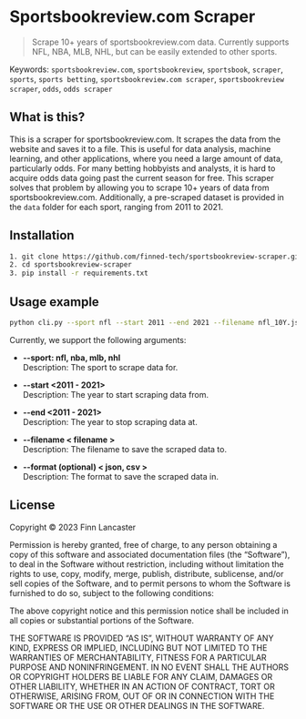 # Sportsbookreview.com Scraper
> Scrape 10+ years of sportsbookreview.com data. Currently supports NFL, NBA, MLB, NHL, but can be easily extended to other sports.

Keywords: ``sportsbookreview.com``, ``sportsbookreview``, ``sportsbook``, ``scraper``, ``sports``, ``sports betting``, ``sportsbookreview.com scraper``, ``sportsbookreview scraper``, ``odds``, ``odds scraper``

## What is this?
This is a scraper for sportsbookreview.com. It scrapes the data from the website and saves it to a file. This is useful for data analysis, machine learning, and other applications, where you need a large amount of data, particularly odds. For many betting hobbyists and analysts, it is hard to acquire odds data going past the current season for free. This scraper solves that problem by allowing you to scrape 10+ years of data from sportsbookreview.com. Additionally, a pre-scraped dataset is provided in the ``data`` folder for each sport, ranging from 2011 to 2021.

## Installation

```sh
1. git clone https://github.com/finned-tech/sportsbookreview-scraper.git
2. cd sportsbookreview-scraper
3. pip install -r requirements.txt
```

## Usage example

```sh
python cli.py --sport nfl --start 2011 --end 2021 --filename nfl_10Y.json
```

Currently, we support the following arguments:
- **--sport: nfl, nba, mlb, nhl**\
Description: The sport to scrape data for.

- **--start <2011 - 2021>**\
Description: The year to start scraping data from.

- **--end <2011 - 2021>**\
Description: The year to stop scraping data at.

- **--filename < filename >**\
Description: The filename to save the scraped data to.

- **--format (optional) < json, csv >**\
Description: The format to save the scraped data in.

## License
Copyright © 2023 Finn Lancaster

Permission is hereby granted, free of charge, to any person obtaining a copy of this software and associated documentation files (the “Software”), to deal in the Software without restriction, including without limitation the rights to use, copy, modify, merge, publish, distribute, sublicense, and/or sell copies of the Software, and to permit persons to whom the Software is furnished to do so, subject to the following conditions:

The above copyright notice and this permission notice shall be included in all copies or substantial portions of the Software.

THE SOFTWARE IS PROVIDED “AS IS”, WITHOUT WARRANTY OF ANY KIND, EXPRESS OR IMPLIED, INCLUDING BUT NOT LIMITED TO THE WARRANTIES OF MERCHANTABILITY, FITNESS FOR A PARTICULAR PURPOSE AND NONINFRINGEMENT. IN NO EVENT SHALL THE AUTHORS OR COPYRIGHT HOLDERS BE LIABLE FOR ANY CLAIM, DAMAGES OR OTHER LIABILITY, WHETHER IN AN ACTION OF CONTRACT, TORT OR OTHERWISE, ARISING FROM, OUT OF OR IN CONNECTION WITH THE SOFTWARE OR THE USE OR OTHER DEALINGS IN THE SOFTWARE.
